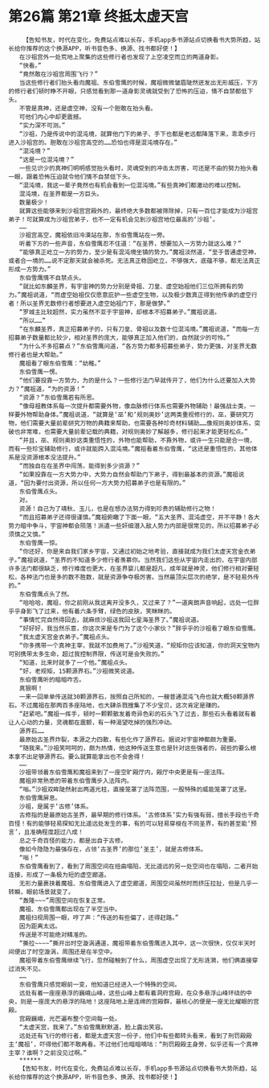 # 第26篇 第21章 终抵太虚天宫
        【告知书友，时代在变化，免费站点难以长存，手机app多书源站点切换看书大势所趋，站长给你推荐的这个换源APP，听书音色多、换源、找书都好使！】
       在沙祖宫外一处荒地上聚集的这些修行者也发现了上空凌空而立的两道身影。
       “快看。”
       “竟然敢在沙祖宫周围飞行？”
       当这些修行者们抬头看向魔祖、东伯雪鹰的时候，魔祖微微皱眉陡然迸发出无形威压，下方的修行者们顿时睁不开眼，只感觉看到那一道身影灵魂就受到了恐怖的压迫，情不自禁都低下头。
       不管是真神，还是虚空神，没有一个胆敢在抬头看。
       可他们内心中却更震撼。
       “实力深不可测。”
       “沙祖，乃是传说中的混沌境，就算他门下的弟子、手下也都是老远都降落下来，乖乖步行进入沙祖宫的。胆敢在沙祖宫高空的……恐怕也得是混沌境存在。”
       “混沌境？”
       “这是一位混沌境？”
       一些见识少的真神们明明感觉抬头看时，灵魂受到的冲击太厉害，可还是不由的努力抬头看一眼，跟着恐怖压迫就令他们情不自禁低下头。
       “混沌境，我这一辈子竟然也有机会看到一位混沌境。”有些真神们都激动的难以控制。
       混沌境，在圣界都是一方巨头。
       数量极少！
       就算这些能够来到沙祖宫宫殿外的，最终绝大多数都被筛除掉，只有一百位才能成为沙祖宫弟子！可就算成为沙祖宫弟子，也不一定有机会见到沙祖宫地位最高的‘沙祖’。
       ……
       沙祖宫高空，魔祖依旧冷漠站在那，东伯雪鹰站在一旁。
       听着下方的一些声音，东伯雪鹰忍不住道：“在圣界，想要加入一方势力就这么难？”
       “能够真正屹立一方的势力，至少是有混沌境坐镇的势力。”魔祖淡然道，“至于普通虚空神，或者合一境的……说不定那天就会被杀死。无法真正稳固屹立，不够强大，底蕴不够，都无法真正形成一方势力。”
       东伯雪鹰情不自禁点头。
       “就比如东麟圣界，有宇宙神的势力分别是骨祖、刀皇、虚空始祖他们三位所拥有的势力。”魔祖说道，“而虚空始祖仅仅愿意庇护一些虚空生物，以及极少数真正得到他传承的虚空行者！所以圣界无数修行者想要进入虚空始祖门下，那是做梦。”
       “罗城主比较超然，实力虽然不亚于宇宙神，却根本不招募弟子。”魔祖说道。
       “所以……”
       “在东麟圣界，真正招募弟子的，只有刀皇、骨祖以及数十位混沌境。”魔祖说道，“而每一方招募弟子数量都比较少，相对圣界的庞大，能够真正加入他们的，自然就少的可怜。”
       “为什么不多招募点？”东伯雪鹰问道，“各方势力都多招募些弟子，势力更强，对圣界无数修行者也是大帮助。”
       魔祖看了眼东伯雪鹰：“幼稚。”
       东伯雪鹰一愣。
       “他们要投靠一方势力，为的是什么？一些修行法门早就传开了，他们为什么还要加入大势力？”魔祖道，“为的资源！”
       “资源？”东伯雪鹰若有所思。
       “像母祖教体系每一次提升都需要外物，像血脉修行体系也需要外物辅助！最强战士类，一样要外物帮助身体。”魔祖说道，“就算是‘巫’和‘规则奥妙’这两类重视修行的，巫，要研究万物，他们需要大量前辈研究万物的典籍来帮助，也需要各种珍奇材料辅助……像规则奥妙体系，突破也非常难，也需要大量前辈记载的典籍，对规则奥妙了解越多，修行起来才能更轻松点。”
       “并且，巫、规则奥妙这类重悟性的，外物也能帮助，不靠外物，或许一生只能是合一境，而有一些珍宝辅助修行，或许就能跨入混沌境。”魔祖看着东伯雪鹰，“这还是重悟性的，其他体系是没资源根本没法提升。”
       “而独自在在圣界中闯荡，能得到多少资源？”
       “如果投靠在一方大势力中，大势力自然会帮助门下弟子，得到最基本的资源。”魔祖说道，“因为要付出资源，所以任何一方大势力招募弟子也是有限的。”
       东伯雪鹰点头。
       对。
       资源！自己为了靖秋、玉儿，也是在想办法努力得到珍贵的辅助修行之物！
       “而且招募弟子还得很谨慎。”魔祖俯瞰了下面一眼，“五大圣界、混沌虚空，并不平静！各大势力暗中争斗，宇宙神都会陨落！派遣一些奸细潜入敌人势力内部是很常见的，所以招募弟子必须慎之又慎。”
       东伯雪鹰一惊。
       “你还好，你是来自我们家乡宇宙，又通过初始之地考验，直接就成为我们太虚天宫金衣弟子。”魔祖说道，“圣界的不知道多少修行者羡慕你。当然我们这些从宇宙内走出的，在宇宙内部许多法门都很缺乏，修行难度也更大，在圣界婴儿都是超凡，成年就是神灵，他们修行相对要轻松，各种法门也是多的数不胜数，就是资源争夺极厉害。当然最顶尖层次的绝学，是不轻易外传的。”
       东伯雪鹰点头了然。
       “哈哈哈，魔祖，你之前刚从我这离开没多久，又过来了？”一道爽朗声音响起，远处一位胖乎乎身影飞了过来，他有着六条手臂，绿色的皮肤，笑眯眯的。
       “事情忙完自然得回去，就麻烦沙祖送我回七星海圣界了。”魔祖说道。
       “好好好，我当然乐意，你这次来是专门为了这个小家伙？”胖乎乎的沙祖看了眼东伯雪鹰。
       “我太虚天宫金衣弟子。”魔祖点头。
       “你多携带一个真神主宰，我就不加费用了。”沙祖笑道，“规矩你应该知道，你的洞天宝物内可别携带太多生命，超过我控制界限，传送可是会失败的。”
       “知道，比来时就多了一个他。”魔祖点头。
       “好，老规矩，15颗源界石。”沙祖微笑说道。
       东伯雪鹰听的暗暗咋舌。
       真狠啊！
       一来一回单单传送就30颗源界石，按照自己所知的，一艘普通混沌飞舟也就大概50颗源界石。不过魔祖在那两百多座陆地，也大肆杀戮搜集了不少宝贝，这次肯定是赚的。
       “赶紧吧。”魔祖一挥手，顿时一颗颗散发着奇异色彩的石头飞了过去，那些石头看着就有着让人心动的力量，灵魂都在震颤，有一种渴望吃掉的强烈冲动。
       源界石……
       最原始古圣界炸裂，本源之力四散，有些化作了源界石。据说对宇宙神都颇为重要。
       “随我来。”沙祖笑呵呵的，颇为热情，他这种传送生意也是针对这些强者的，弱些的要么根本拿不出足够源界石。要么就算能拿出也不会舍得！
       ……
       沙祖带领着东伯雪鹰和魔祖来到了一座空旷殿厅内，殿厅中央更是有一座法阵。
       魔祖非常熟悉的带着东伯雪鹰步入法阵内。
       “嗡。”沙祖双眸陡然射出两道光柱，直接笼罩了法阵范围，一股特殊的威能笼罩了这里。
       东伯雪鹰屏息。
       沙祖，是属于‘古修’体系。
       古修指的是最原始古圣界，最早期的修行体系。‘古修体系’实力有强有弱，擅长手段也千奇百怪！有的能够轻易探知无比遥远处发生的事，有的可以轻易穿梭在不同圣界，有的甚至能‘预言’，且准确程度超过八成！
       总之千奇百怪的能力，都是出自于古修。
       像如今隐隐为最强存在，占领‘古圣界’的那位‘圣主’，就是古修体系。
       “嗡！”
       东伯雪鹰看到了，看到了周围空间在扭曲塌陷，无比遥远的另一处空间也在塌陷，二者开始连接，形成了一条极为短的虚空廊道。
       无形力量裹挟着魔祖、东伯雪鹰进入了虚空廊道，周围空间虽然时而挤压拉扯，但是几乎一转瞬，眼前场景就变了。
       “轰隆~~~”周围空间在恢复正常。
       魔祖、东伯雪鹰都出现在了半空当中。
       魔祖扫视周围一眼，哼了声：“传送的有些偏了，还得赶路。”
       因为距离太远。
       传送是不可能绝对精准的。
       “撕拉~~~~”撕开出时空漩涡通道，魔祖带着东伯雪鹰进入其中，这一次很快，仅仅半天时间便出了时空漩涡，周围还是在半空中。
       魔祖带着东伯雪鹰继续飞行，忽然碰触到了什么，周围虚空出现了无形涟漪，他们俩直接穿过消失不见。
       ……
       东伯雪鹰只感觉眼前一变，他知道已经进入一个特殊的空间。
       远处有着一座座悬浮的巍峨山峰，这些山峰上都有着洞府宫殿，在众多悬浮山峰环绕的中央，则是一座庞大的悬浮的陆地！这座陆地上是连绵的宫殿群，最核心的便是一座无比耀眼的宫殿。
       宫殿巍峨，光芒遍布整个空间每一处。
       “太虚天宫，我来了。”东伯雪鹰默默道，脸上露出笑容。
       远处还有飞行的修行者，都是太虚天宫一份子，他们中有些都转头看来，看到了刑罚殿殿主‘魔祖’，吓得他们都不敢再看。不过他们也暗暗嘀咕：“刑罚殿殿主身旁，似乎还有一个真神主宰？谁啊？之前没见过啊。”
       ******
       【告知书友，时代在变化，免费站点难以长存，手机app多书源站点切换看书大势所趋，站长给你推荐的这个换源APP，听书音色多、换源、找书都好使！】
